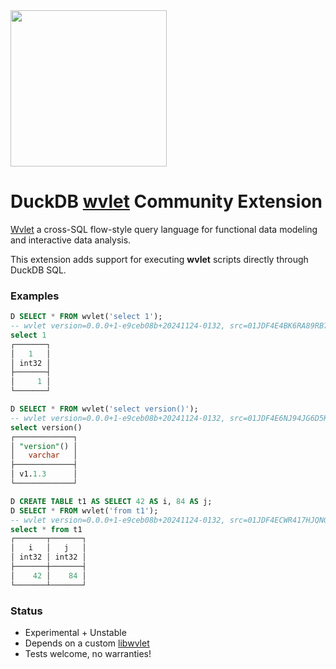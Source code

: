 <img src="https://github.com/user-attachments/assets/46a5c546-7e9b-42c7-87f4-bc8defe674e0" width=250 />

# DuckDB [wvlet](https://wvlet.org/) Community Extension
[Wvlet](https://wvlet.org/) a cross-SQL flow-style query language for functional data modeling and interactive data analysis. 

This extension adds support for executing **wvlet** scripts directly through DuckDB SQL.

### Examples
```sql
D SELECT * FROM wvlet('select 1');
-- wvlet version=0.0.0+1-e9ceb08b+20241124-0132, src=01JDF4E4BK6RA89RB7RTN4V0NV.wv:1
select 1
┌───────┐
│   1   │
│ int32 │
├───────┤
│     1 │
└───────┘

D SELECT * FROM wvlet('select version()');
-- wvlet version=0.0.0+1-e9ceb08b+20241124-0132, src=01JDF4E6NJ94JG6D5K95REX3S2.wv:1
select version() 
┌─────────────┐
│ "version"() │
│   varchar   │
├─────────────┤
│ v1.1.3      │
└─────────────┘

D CREATE TABLE t1 AS SELECT 42 AS i, 84 AS j;
D SELECT * FROM wvlet('from t1');
-- wvlet version=0.0.0+1-e9ceb08b+20241124-0132, src=01JDF4ECWR417HJQNG1GSHCGH0.wv:1
select * from t1
┌───────┬───────┐
│   i   │   j   │
│ int32 │ int32 │
├───────┼───────┤
│    42 │    84 │
└───────┴───────┘

```


### Status

- Experimental + Unstable
- Depends on a custom [libwvlet](https://github.com/quackmagic/wvlet-lib/releases/tag/nightly)
- Tests welcome, no warranties!
  
